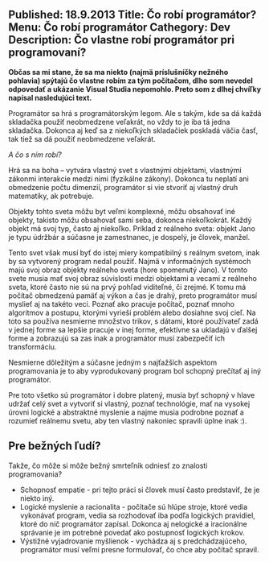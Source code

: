 Published: 18.9.2013
Title: Čo robí programátor?
Menu: Čo robí programátor
Cathegory: Dev
Description: Čo vlastne robí programátor pri programovaní?
---
**Občas sa mi stane, že sa ma niekto (najmä príslušníčky nežného pohlavia) spýtajú čo vlastne robím za tým počítačom, dlho som nevedel odpovedať a ukázanie Visual Studia nepomohlo. Preto som z dlhej chvíľky napísal nasledujúci text.**

Programátor sa hrá s programátorským legom. Ale s takým, kde sa dá každá skladačka použiť neobmedzene veľakrát, no vždy to je iba tá jedna skladačka. Dokonca aj keď sa z niekoľkých skladačiek poskladá väčia časť, tak tiež sa dá použiť neobmedzene veľakrát.

_A čo s ním robí?_

Hrá sa na boha – vytvára vlastný svet s vlastnými objektami, vlastnými zákonmi interakcie medzi nimi (fyzikálne zákony). Dokonca tu neplatí ani obmedzenie počtu dimenzií, programátor si vie stvoriť aj vlastný druh matematiky, ak potrebuje.  

Objekty tohto sveta môžu byt veľmi komplexné, môžu obsahovať iné objekty, takisto môžu obsahovať sami seba, dokonca niekoľkokrát. Každý objekt má svoj typ, často aj niekoľko. Príklad z reálneho sveta: objekt Jano je typu údržbár a súčasne je zamestnanec, je dospelý, je človek, manžel.

Tento svet však musí byť do istej miery kompatibilný s reálnym svetom, inak by sa vytvorený program nedal použiť. Najmä v informačných systémoch majú svoj obraz objekty reálneho sveta (hore spomenutý Jano). V tomto svete musia mať svoj obraz súvislosti medzi objektami a vecami z reálneho sveta, ktoré často nie sú na prvý pohľad viditeľné, či zrejmé. K tomu má počítač obmedzenú pamäť aj výkon a čas je drahý, preto programátor musí myslieť aj na takéto veci. Poznať ako pracuje počítač, poznať mnoho algoritmov a postupu, ktorými vyrieši problém alebo dosiahne svoj cieľ. Na toto sa používa nesmierne množstvo trikov, s dátami, ktoré používateľ zadá v jednej forme sa lepšie pracuje v inej forme, efektívne sa ukladajú v ďalšej forme a zobrazujú sa zas inak a programátor musí zabezpečiť ich transformáciu.

Nesmierne dôležitým a súčasne jedným s najťažších aspektom programovania je to aby vyprodukovaný program bol schopný prečítať aj iný programátor. 

Pre toto všetko sú programátor i dobre platený, musia byť schopný v hlave udržať celý svet a vytvoriť si vlastný, poznať technológie, mať na vysokej úrovni logické a abstraktné myslenie a najme musia podrobne poznať a rozumieť reálnemu svetu, aby ten vlastný nakoniec spravili úplne inak :).

## Pre bežných ľudí?
Takže, čo môže si môže bežný smrteľník odniesť zo znalosti programovania?

* Schopnosť empatie - pri tejto práci si človek musí často predstaviť, že je niekto iný.
* Logické myslenie a racionalita - počítače sú hlúpe stroje, ktoré vedia vykonávať program, vedia sa rozhodovať iba podľa logických pravidiel, ktoré do nič programátor zapísal. Dokonca aj nelogické a iracionálne správanie je im potrebné povedať ako postupnosť logických krokov.
* Výstižné vyjadrovanie myšlienok - vychádza aj s predchádzajúceho, programátor musí veľmi presne formulovať, čo chce aby počítač spravil.
